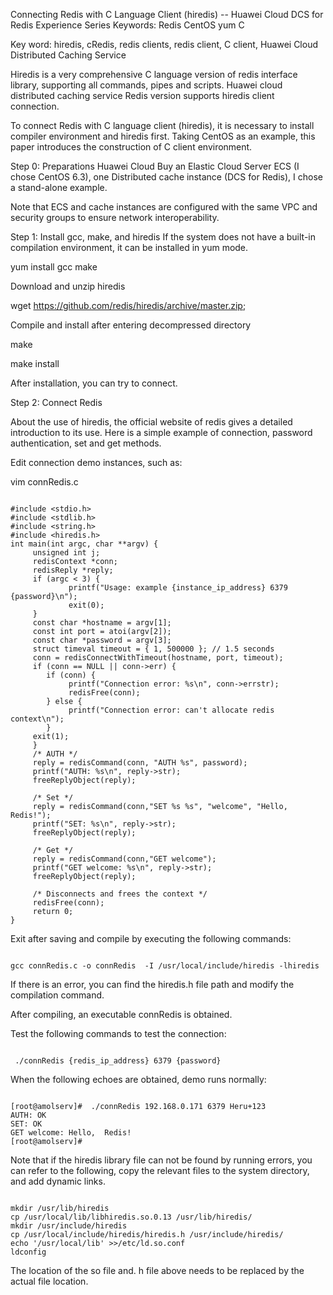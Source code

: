 Connecting Redis with C Language Client (hiredis) -- Huawei Cloud DCS for Redis Experience Series
Keywords: Redis CentOS yum C

Key word: hiredis, cRedis, redis clients, redis client, C client, Huawei Cloud Distributed Caching Service

Hiredis is a very comprehensive C language version of redis interface library, supporting all commands, pipes and scripts. Huawei cloud distributed caching service Redis version supports hiredis client connection.

To connect Redis with C language client (hiredis), it is necessary to install compiler environment and hiredis first. Taking CentOS as an example, this paper introduces the construction of C client environment.

Step 0: Preparations
Huawei Cloud Buy an Elastic Cloud Server ECS (I chose CentOS 6.3), one Distributed cache instance (DCS for Redis), I chose a stand-alone example.

Note that ECS and cache instances are configured with the same VPC and security groups to ensure network interoperability.

Step 1: Install gcc, make, and hiredis
If the system does not have a built-in compilation environment, it can be installed in yum mode.

yum install gcc make

Download and unzip hiredis

wget https://github.com/redis/hiredis/archive/master.zip;

Compile and install after entering decompressed directory

make 

make install

After installation, you can try to connect.

Step 2: Connect Redis

About the use of hiredis, the official website of redis gives a detailed introduction to its use. Here is a simple example of connection, password authentication, set and get methods.

Edit connection demo instances, such as:

vim connRedis.c
````

#include <stdio.h>
#include <stdlib.h>
#include <string.h>
#include <hiredis.h>
int main(int argc, char **argv) {
     unsigned int j;
     redisContext *conn;
     redisReply *reply;
     if (argc < 3) {
             printf("Usage: example {instance_ip_address} 6379 {password}\n");
             exit(0);
     }
     const char *hostname = argv[1];
     const int port = atoi(argv[2]);
     const char *password = argv[3];
     struct timeval timeout = { 1, 500000 }; // 1.5 seconds
     conn = redisConnectWithTimeout(hostname, port, timeout);
     if (conn == NULL || conn->err) {
		if (conn) {
             printf("Connection error: %s\n", conn->errstr);
             redisFree(conn);
		} else {
             printf("Connection error: can't allocate redis context\n");
		}
     exit(1);
     }
     /* AUTH */
     reply = redisCommand(conn, "AUTH %s", password);
     printf("AUTH: %s\n", reply->str);
     freeReplyObject(reply);

     /* Set */
     reply = redisCommand(conn,"SET %s %s", "welcome", "Hello, Redis!");
     printf("SET: %s\n", reply->str);
     freeReplyObject(reply);
    
     /* Get */
     reply = redisCommand(conn,"GET welcome");
     printf("GET welcome: %s\n", reply->str);
     freeReplyObject(reply);
     
     /* Disconnects and frees the context */
     redisFree(conn);
     return 0;
}

````
Exit after saving and compile by executing the following commands:
````

gcc connRedis.c -o connRedis  -I /usr/local/include/hiredis -lhiredis

````
If there is an error, you can find the hiredis.h file path and modify the compilation command.

After compiling, an executable connRedis is obtained.

Test the following commands to test the connection:
````

 ./connRedis {redis_ip_address} 6379 {password}

````
When the following echoes are obtained, demo runs normally:
````

[root@amolserv]#  ./connRedis 192.168.0.171 6379 Heru+123
AUTH: OK
SET: OK
GET welcome: Hello,  Redis!
[root@amolserv]# 

````
Note that if the hiredis library file can not be found by running errors, you can refer to the following, copy the relevant files to the system directory, and add dynamic links.

````

mkdir /usr/lib/hiredis
cp /usr/local/lib/libhiredis.so.0.13 /usr/lib/hiredis/
mkdir /usr/include/hiredis
cp /usr/local/include/hiredis/hiredis.h /usr/include/hiredis/
echo '/usr/local/lib' >>/etc/ld.so.conf
ldconfig

````
The location of the so file and. h file above needs to be replaced by the actual file location.
